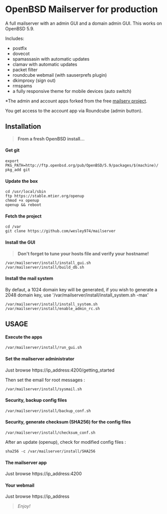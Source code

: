 # OpenBSD Mailserver for production

A full mailserver with an admin GUI and a domain admin GUI.
This works on OpenBSD 5.9.

Includes:

- postfix
- dovecot
- spamassasin with automatic updates
- clamav with automatic updates
- packet filter
- roundcube webmail (with sauserprefs plugin)
- dkimproxy (sign out)
- rmspams
- a fully responsive theme for mobile devices (auto switch)

*The admin and account apps forked from the free [mailserv project](https://github.com/mailserv/mailserv).

You get access to the account app via Roundcube (admin button).

## Installation

>**From a fresh OpenBSD install...**

#### Get git

    export PKG_PATH=http://ftp.openbsd.org/pub/OpenBSD/5.9/packages/$(machine)/
    pkg_add git

#### Update the box

    cd /usr/local/sbin
    ftp https://stable.mtier.org/openup
    chmod +x openup
    openup && reboot
    
#### Fetch the project

    cd /var
    git clone https://github.com/wesley974/mailserver
    
#### Install the GUI

>**Don't forget to tune your hosts file and verify your hostname!**

    /var/mailserver/install/install_gui.sh
    /var/mailserver/install/build_db.sh

#### Install the mail system

By defaut, a 1024 domain key will be generated, if you wish to generate a 2048 domain key, use '/var/mailserver/install/install_system.sh -max' 

    /var/mailserver/install/install_system.sh 
    /var/mailserver/install/enable_admin_rc.sh

## USAGE

#### Execute the apps

    /var/mailserver/install/run_gui.sh

#### Set the mailserver administrator

Just browse https://ip_address:4200/getting_started

Then set the email for root messages :

    /var/mailserver/install/sysmail.sh

#### Security, backup config files
	
    /var/mailserver/install/backup_conf.sh

#### Security, generate checksum (SHA256) for the config files

    /var/mailserver/install/checksum_conf.sh
    
After an update (openup), check for modified config files :

    sha256 -c /var/mailserver/install/SHA256

#### The mailserver app

Just browse https://ip_address:4200

#### Your webmail

Just browse https://ip_address

>*Enjoy!*
